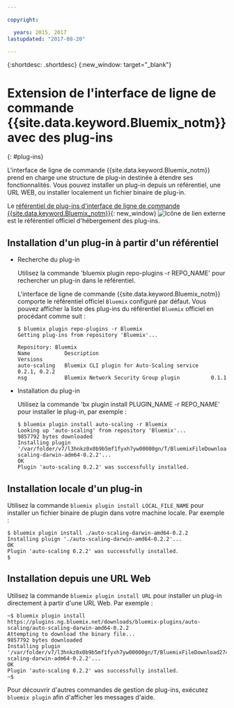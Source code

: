 ```yaml
---

copyright:

  years: 2015, 2017
lastupdated: "2017-08-20"

---
```



{:shortdesc: .shortdesc}
{:new_window: target="_blank"}

# Extension de l'interface de ligne de commande {{site.data.keyword.Bluemix_notm}} avec des plug-ins
{: #plug-ins}

L'interface de ligne de commande {{site.data.keyword.Bluemix_notm}} prend en charge une structure de plug-in destinée à étendre ses fonctionnalités. Vous pouvez installer un plug-in depuis un référentiel, une URL WEB, ou installer localement un fichier binaire de plug-in.  

Le [référentiel de plug-ins d'interface de ligne de commande {{site.data.keyword.Bluemix_notm}}](http://clis.ng.bluemix.net/ui/repository.html#bluemix-plugins){: new_window} ![Icône de lien externe](../../../icons/launch-glyph.svg) est le référentiel officiel d'hébergement des plug-ins. 

## Installation d'un plug-in à partir d'un référentiel

* Recherche du plug-in

  Utilisez la commande 'bluemix plugin repo-plugins -r REPO_NAME' pour rechercher un plug-in dans le référentiel. 
  
  L'interface de ligne de commande {{site.data.keyword.Bluemix_notm}} comporte le référentiel officiel `Bluemix` configuré par défaut. Vous
pouvez afficher la liste des plug-ins du référentiel `Bluemix` officiel en procédant comme suit :


  ```
  $ bluemix plugin repo-plugins -r Bluemix
  Getting plug-ins from repository 'Bluemix'...

  Repository: Bluemix
  Name           Description                                    Versions
  auto-scaling   Bluemix CLI plugin for Auto-Scaling service    0.2.1, 0.2.2
  nsg            Bluemix Network Security Group plugin          0.1.1

  ```

* Installation du plug-in

  Utilisez la commande 'bx plugin install PLUGIN_NAME -r REPO_NAME' pour installer le plug-in, par exemple :

  ```
  $ bluemix plugin install auto-scaling -r Bluemix
  Looking up 'auto-scaling' from repository 'Bluemix'...
  9857792 bytes downloaded
  Installing plugin '/var/folder/v7/l3hnkz0x0b9b5mf1fyxh7yw00000gn/T/BluemixFileDownload062468676/auto-scaling-darwin-adm64-0.2.2'...
  OK
  Plugin 'auto-scaling 0.2.2' was successfully installed.
  ```

## Installation locale d'un plug-in

  Utilisez la commande `bluemix plugin install LOCAL_FILE_NAME` pour installer un fichier binaire de plugin dans votre machine locale. Par exemple : 

  ```
  $ bluemix plugin install ./auto-scaling-darwin-amd64-0.2.2
  Installing pluign './auto-scaling-darwin-amd64-0.2.2'...
  OK
  Plugin 'auto-scaling 0.2.2' was successfully installed.
  $
  ```

## Installation depuis une URL Web

  Utilisez la commande `bluemix plugin install URL` pour installer un plug-in directement à partir d'une URL Web. Par exemple :

  ```
  ~$ bluemix plugin install https://plugins.ng.bluemix.net/downloads/bluemix-plugins/auto-scaling/auto-scaling-darwin-amd64-0.2.2
  Attempting to download the binary file...
  9857792 bytes downloaded
  Installing plugin '/var/folder/v7/l3hnkz0x0b9b5mf1fyxh7yw00000gn/T/BluemixFileDownload274645142/auto-scaling-darwin-adm64-0.2.2'...
  OK
  Plugin 'auto-scaling 0.2.2' was successfully installed.
  ~$
  ```


Pour découvrir d'autres commandes de gestion de plug-ins, exécutez `bluemix plugin` afin d'afficher les messages d'aide. 
